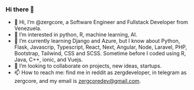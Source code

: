 ### Hi there 👋

- 👋 Hi, I’m @zergcore, a Software Engineer and Fullstack Developer from Venezuela.
- 👀 I’m interested in python, R, machine learning, AI.
- 🌱 I’m currently learning Django and Azure, but I know about Python, Flask, Javascrip, Typescript, React, Next, Angular, Node, Laravel, PHP, Bootstrap, Tailwind, CSS and SCSS. Sometime before I coded using R, Java, C++, ionic, and Vuejs.
- 💞️ I’m looking to collaborate on projects, new ideas, startups.
- 📫 How to reach me: find me in reddit as zergdeveloper, in telegram as zergcore, and my email is zergcoredev@gmail.com.

<!--
**zergcore/zergcore** is a ✨ _special_ ✨ repository because its `README.md` (this file) appears on your GitHub profile.

Here are some ideas to get you started:

- 🔭 I’m currently working on ...
- 🌱 I’m currently learning ...
- 👯 I’m looking to collaborate on ...
- 🤔 I’m looking for help with ...
- 💬 Ask me about ...
- 📫 How to reach me: ...
- 😄 Pronouns: ...
- ⚡ Fun fact: ...
-->
